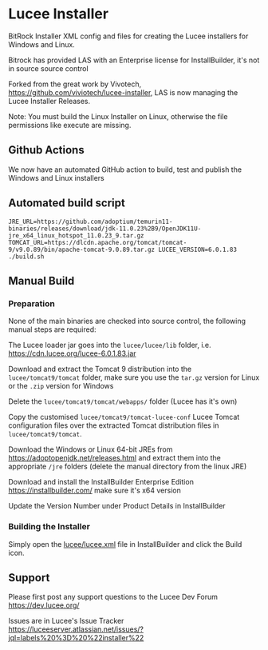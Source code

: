 # Lucee Installer #

BitRock Installer XML config and files for creating the Lucee installers for Windows and Linux.

Bitrock has provided LAS with an Enterprise license for InstallBuilder, it's not in source source control

Forked from the great work by Vivotech, <https://github.com/viviotech/lucee-installer>, LAS is now managing the Lucee Installer Releases.

Note: You must build the Linux Installer on Linux, otherwise the file permissions like execute are missing.

## Github Actions ##

We now have an automated GitHub action to build, test and publish the Windows and Linux installers

## Automated build script ##
`JRE_URL=https://github.com/adoptium/temurin11-binaries/releases/download/jdk-11.0.23%2B9/OpenJDK11U-jre_x64_linux_hotspot_11.0.23_9.tar.gz TOMCAT_URL=https://dlcdn.apache.org/tomcat/tomcat-9/v9.0.89/bin/apache-tomcat-9.0.89.tar.gz LUCEE_VERSION=6.0.1.83 ./build.sh`

## Manual Build ##
### Preparation ###

None of the main binaries are checked into source control, the following manual steps are required:

The Lucee loader jar goes into the `lucee/lucee/lib` folder, i.e. <https://cdn.lucee.org/lucee-6.0.1.83.jar>

Download and extract the Tomcat 9 distribution into the `lucee/tomcat9/tomcat` folder, make sure you use the `tar.gz` version for Linux or the `.zip` version for Windows

Delete the `lucee/tomcat9/tomcat/webapps/` folder (Lucee has it's own)

Copy the customised `lucee/tomcat9/tomcat-lucee-conf` Lucee Tomcat configuration files over the extracted Tomcat distribution files  in `lucee/tomcat9/tomcat`.

Download the Windows or Linux 64-bit JREs from <https://adoptopenjdk.net/releases.html> and extract them into the appropriate `/jre` folders (delete the manual directory from the linux JRE)

Download and install the InstallBuilder Enterprise Edition <https://installbuilder.com/> make sure it's x64 version

Update the Version Number under Product Details in InstallBuilder

### Building the Installer ###

Simply open the [lucee/lucee.xml](lucee/lucee.xml) file in InstallBuilder and click the Build icon.

## Support ##

Please first post any support questions to the Lucee Dev Forum <https://dev.lucee.org/>

Issues are in Lucee's Issue Tracker <https://luceeserver.atlassian.net/issues/?jql=labels%20%3D%20%22installer%22>
